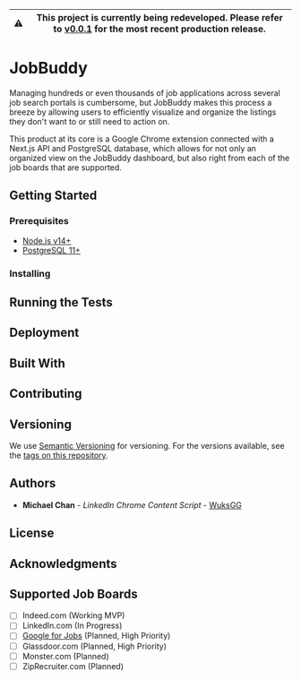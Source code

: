 | ⚠️ | This project is currently being redeveloped. Please refer to [v0.0.1](https://github.com/StruxLab/JobBuddy/tree/v0.0.1-alpha) for the most recent production release. |
| --- | -- |

# JobBuddy

Managing hundreds or even thousands of job applications across several job search portals is cumbersome, but JobBuddy makes this process a breeze by allowing users to efficiently visualize and organize the listings they don't want to or still need to action on.

This product at its core is a Google Chrome extension connected with a Next.js API and PostgreSQL database, which allows for not only an organized view on the JobBuddy dashboard, but also right from each of the job boards that are supported.

## Getting Started

### Prerequisites

* [Node.js v14+](https://nodejs.org/en/)
* [PostgreSQL 11+](https://www.postgresql.org/)

### Installing

## Running the Tests

## Deployment

## Built With

## Contributing

## Versioning
We use [Semantic Versioning](https://semver.org/) for versioning. For the versions available, see the [tags on this repository](https://github.com/StruxLab/JobBuddy/tags).

## Authors
* **Michael Chan** - *LinkedIn Chrome Content Script* - [WuksGG](https://github.com/WuksGG)

## License

## Acknowledgments

## Supported Job Boards
- [ ] Indeed.com (Working MVP)
- [ ] LinkedIn.com (In Progress)
- [ ] [Google for Jobs](https://www.google.com/search?q=Software+Engineer&ibp=htl;jobs) (Planned, High Priority)
- [ ] Glassdoor.com (Planned, High Priority)
- [ ] Monster.com (Planned)
- [ ] ZipRecruiter.com (Planned)
